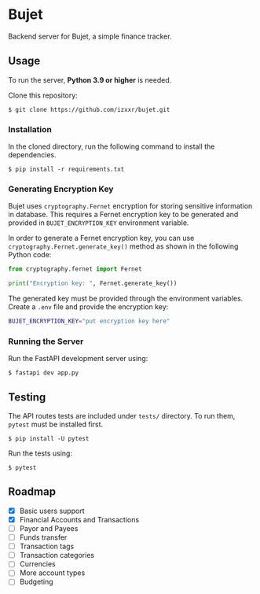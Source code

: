 # Bujet
Backend server for Bujet, a simple finance tracker.

## Usage
To run the server, **Python 3.9 or higher** is needed.

Clone this repository:

```shell
$ git clone https://github.com/izxxr/bujet.git
```

### Installation
In the cloned directory, run the following command to install the dependencies.

```shell
$ pip install -r requirements.txt
```

### Generating Encryption Key
Bujet uses `cryptography.Fernet` encryption for storing sensitive information in
database. This requires a Fernet encryption key to be generated and provided in
`BUJET_ENCRYPTION_KEY` environment variable.

In order to generate a Fernet encryption key, you can use `cryptography.Fernet.generate_key()`
method as shown in the following Python code:

```py
from cryptography.fernet import Fernet

print("Encryption key: ", Fernet.generate_key())
```

The generated key must be provided through the environment variables. Create a `.env`
file and provide the encryption key:

```bash
BUJET_ENCRYPTION_KEY="put encryption key here"
```

### Running the Server
Run the FastAPI development server using:

```shell
$ fastapi dev app.py
```

## Testing
The API routes tests are included under `tests/` directory. To run them, `pytest`
must be installed first.

```shell
$ pip install -U pytest
```

Run the tests using:

```shell
$ pytest
```

## Roadmap

- [x] Basic users support
- [x] Financial Accounts and Transactions
- [ ] Payor and Payees
- [ ] Funds transfer
- [ ] Transaction tags
- [ ] Transaction categories
- [ ] Currencies
- [ ] More account types
- [ ] Budgeting
